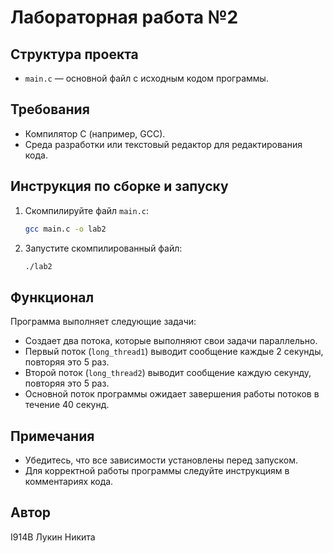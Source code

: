 # Лабораторная работа №2

## Структура проекта
- `main.c` — основной файл с исходным кодом программы.

## Требования
- Компилятор C (например, GCC).
- Среда разработки или текстовый редактор для редактирования кода.

## Инструкция по сборке и запуску
1. Скомпилируйте файл `main.c`:
    ```bash
    gcc main.c -o lab2
    ```
2. Запустите скомпилированный файл:
    ```bash
    ./lab2
    ```

## Функционал
Программа выполняет следующие задачи:
- Создает два потока, которые выполняют свои задачи параллельно.
- Первый поток (`long_thread1`) выводит сообщение каждые 2 секунды, повторяя это 5 раз.
- Второй поток (`long_thread2`) выводит сообщение каждую секунду, повторяя это 5 раз.
- Основной поток программы ожидает завершения работы потоков в течение 40 секунд.

## Примечания
- Убедитесь, что все зависимости установлены перед запуском.
- Для корректной работы программы следуйте инструкциям в комментариях кода.

## Автор
I914B Лукин Никита